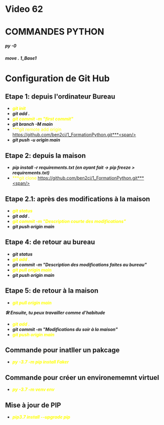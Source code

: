 # Video 62

# COMMANDES PYTHON
##### py -0
##### move *.* 1_Base1

# Configuration de Git Hub

## Etape 1: depuis l'ordinateur Bureau
- <span style="color:yellow;">***git init***<span/>
- ***git add .***
- <span style="color:yellow;">***git commit -m "first commit"***<span/>
- ***git branch -M main***
- <span style="color:yellow;">***git remote add origin https://github.com/ben2ci/1_FormationPython.git***<span/>
- ***git push -u origin main***


## Etape 2: depuis la maison
- ***pip install -r requirements.txt (en ayant fait -> pip freeze > requirements.txt)***
- <span style="color:yellow;">***git clone https://github.com/ben2ci/1_FormationPython.git***<span/>

## Etape 2.1: après des modifications à la maison
- <span style="color:yellow;">***git status***<span/>
- ***git add .***
- <span style="color:yellow;">***git commit -m "Description courte des modifications"***<span/>
- ***git push origin main***


## Etape 4: de retour au bureau
- ***git status***
- <span style="color:yellow;">***git add .***<span/>
- ***git commit -m "Description des modifications faites au bureau"***
- <span style="color:yellow;">***git pull origin main***<span/>
- ***git push origin main***


## Etape 5: de retour à la maison
- <span style="color:yellow;">***git pull origin main***<span/>

***🛠️ Ensuite, tu peux travailler comme d’habitude***
- <span style="color:yellow;">***git add .***<span/>
- ***git commit -m "Modifications du soir à la maison"***
- <span style="color:yellow;">***git push origin main***<span/>


## Commande pour inatller un pakcage
- <span style="color:yellow;">***py -3.7 -m pip install Faker***<span/>

## Commande pour créer un environememnt virtuel
- <span style="color:yellow;">***py -3.7 -m venv env***<span/>


## Mise à jour de PIP
- <span style="color:yellow;">***pip3.7 install --upgrade pip***<span/>
